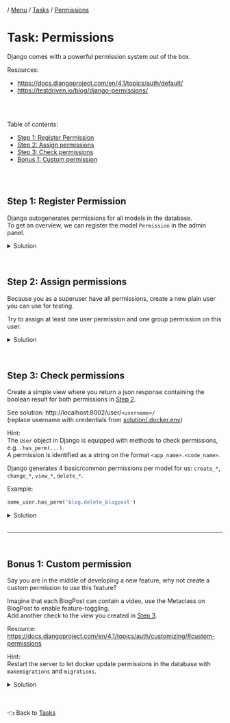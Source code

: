 / [Menu](/documentation/README.md) / [Tasks](/documentation/tasks/README.md) / [Permissions](security.md)

# Task: Permissions

Django comes with a powerful permission system out of the box.

Resources:

- https://docs.djangoproject.com/en/4.1/topics/auth/default/
- https://testdriven.io/blog/django-permissions/

<br>
<br>

Table of contents:

- [Step 1: Register Permission](#step-1-register-permission)
- [Step 2: Assign permissions](#step-2-assign-permissions)
- [Step 3: Check permissions](#step-3-check-permissions)
- [Bonus 1: Custom permission](#bonus-1-custom-permission)

<br>
<br>

## Step 1: Register Permission

Django autogenerates permissions for all models in the database.  
To get an overview, we can register the model `Permission` in the admin panel.

<details>
<summary>Solution</summary>

```py
# blog/admin.py

from django.contrib import admin
from django.contrib.auth.models import Permission

admin.site.register(Permission)
```

</details>

<br>
<br>

## Step 2: Assign permissions

Because you as a superuser have all permissions, create a new plain user you can use for testing.

Try to assign at least one user permission and one group permission on this user.

<details>
<summary>Solution</summary>

![Browse admin panel](/documentation/images/browse_admin.jpg)

</details>

<br>
<br>

## Step 3: Check permissions

Create a simple view where you return a json response containing the boolean result for both permissions in [Step 2](#step-2-assign-permissions).

See solution: http://localhost:8002/user/`<username>/`  
(replace username with credentials from [solution/.docker.env](/solution/.docker.env))

Hint:  
The `User` object in Django is equipped with methods to check permissions, e.g. `.has_perm(...)`.  
A permission is identified as a string on the format `<app_name>.<code_name>`.

Django generates 4 basic/common permissions per model for us: `create_*`, `change_*`, `view_*`, `delete_*`.

Example:

```py
some_user.has_perm('blog.delete_blogpost')
```

<details>
<summary>Solution</summary>

```py
# blog/urls.py
from django.urls import path
from rest_framework import routers

from . import views

urlpatterns = [
    path('user/<str:username>/', views.PermissionTestView.as_view()),
]
```

```py
# blog/views.py

from rest_framework.viewsets import ModelViewSet

from django.http import HttpResponse, HttpRequest, JsonResponse
from django.views import View
from django.contrib.auth.models import User


class PermissionTestView(View):

    def get(self, request: HttpRequest, username: str) -> JsonResponse:
        user = User.objects.get(username=username)
        can_delete = user.has_perm('blog.delete_blogpost')
        can_change = user.has_perm('blog.change_blogpost')
        data = {
            'can_delete': can_delete,
            'can_change': can_change,
        }
        return JsonResponse(data=data)
```

</details>

<br>
<hr>
<br>

## Bonus 1: Custom permission

Say you are in the middle of developing a new feature, why not create a custom permission to use this feature?

Imagine that each BlogPost can contain a video, use the Metaclass on BlogPost to enable feature-toggling.  
Add another check to the view you created in [Step 3](#step-3-check-permissions).

Resource: https://docs.djangoproject.com/en/4.1/topics/auth/customizing/#custom-permissions

Hint:  
Restart the server to let docker update permissions in the database with `makemigrations` and `migrations`.

<details>
<summary>Solution</summary>

```py
# blog/models.py

from django.db import models

class BlogPost(models.Model):
    ...

    class Meta:
        permission = [
            ('feature_video_blogpost', 'Can use video feature on BlogPost'),
        ]
```

</details>

<br>
<br>

👈 Back to [Tasks](/documentation/tasks/README.md)
